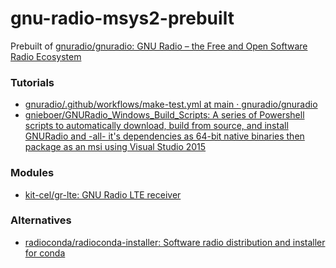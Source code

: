 gnu-radio-msys2-prebuilt
========================
Prebuilt of [gnuradio/gnuradio: GNU Radio – the Free and Open Software Radio Ecosystem](https://github.com/gnuradio/gnuradio)

### Tutorials
- [gnuradio/.github/workflows/make-test.yml at main · gnuradio/gnuradio](https://github.com/gnuradio/gnuradio/blob/main/.github/workflows/make-test.yml)
- [gnieboer/GNURadio_Windows_Build_Scripts: A series of Powershell scripts to automatically download, build from source, and install GNURadio and -all- it's dependencies as 64-bit native binaries then package as an msi using Visual Studio 2015](https://github.com/gnieboer/gnuradio_windows_build_scripts)

### Modules
- [kit-cel/gr-lte: GNU Radio LTE receiver](https://github.com/kit-cel/gr-lte)

### Alternatives
- [radioconda/radioconda-installer: Software radio distribution and installer for conda](https://github.com/radioconda/radioconda-installer)
